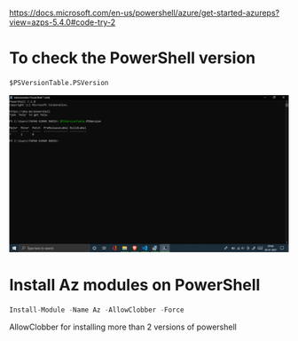 https://docs.microsoft.com/en-us/powershell/azure/get-started-azureps?view=azps-5.4.0#code-try-2


# To check the PowerShell version 
```python
$PSVersionTable.PSVersion
```

![Alt text](https://github.com/TapanKumarBarik/Azure-powerShell/blob/main/Screenshot%20(42).png)

# Install Az modules on PowerShell
```python
Install-Module -Name Az -AllowClobber -Force
```
AllowClobber for installing more than 2 versions of powershell

